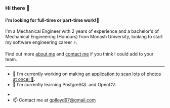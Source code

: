 ### Hi there 👋

#### I'm looking for full-time or part-time work!👷 
I'm a Mechanical Engineer with 2 years of experience and a bachelor's of Mechanical Engineering (Honours) from Monash University, looking to start my software engineering career ⚡. 

Find out more [about me](https://geple.page/about) and [contact me](https://geple.page/contact) if you think I could add to your team.

---
- 🔭 I’m currently working on making [an application to scan lots of photos at once! 📸](https://github.com/geple/album-scanner).
- 🌱 I’m currently learning PostgreSQL and OpenCV.
<!-- - 👯 I’m looking to collaborate on ... -->
<!-- - 🤔 I’m looking for help with ... -->
- 
- 📫 Contact me at [gplloyd97@gmail.com](mailto:gplloyd97@gmail.com)
<!-- - ⚡ Fun fact: ... -->

